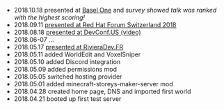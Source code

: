 
* 2018.10.18 presented at [Basel One](http://baselone.ch) and _survey showed talk was ranked with the highest scoring!_
* 2018.09.11 [presented at Red Hat Forum Switzerland 2018](https://www.redhat.com/en/events/forum-switzerland)
* 2018.08.18 [presented at DevConf.US (video)](https://www.youtube.com/watch?v=9zKLtX5IVkE)
* 2018.06-07 ...
* 2018.05.17 [presented at RivieraDev.FR](http://rivieradev.fr/session/376)
* 2018.05.11 added WorldEdit and VoxelSniper
* 2018.05.10 added Discord integration
* 2018.05.09 added permissions mod
* 2018.05.05 switched hosting provider
* 2018.05.01 added minecraft-storeys-maker-server mod
* 2018.04.28 created home page, DNS and imported first world
* 2018.04.21 booted up first test server
